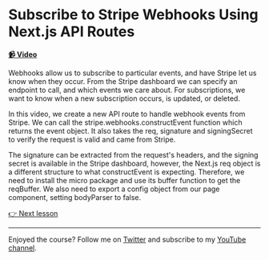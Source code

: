 # Subscribe to Stripe Webhooks Using Next.js API Routes

**[📹 Video](https://egghead.io/lessons/next-js-subscribe-to-stripe-webhooks-using-next-js-api-routes)**

Webhooks allow us to subscribe to particular events, and have Stripe let us know when they occur. From the Stripe dashboard we can specify an endpoint to call, and which events we care about. For subscriptions, we want to know when a new subscription occurs, is updated, or deleted.

In this video, we create a new API route to handle webhook events from Stripe. We can call the stripe.webhooks.constructEvent function which returns the event object. It also takes the req, signature and signingSecret to verify the request is valid and came from Stripe.

The signature can be extracted from the request's headers, and the signing secret is available in the Stripe dashboard, however, the Next.js req object is a different structure to what constructEvent is expecting. Therefore, we need to install the micro package and use its buffer function to get the reqBuffer. We also need to export a config object from our page component, setting bodyParser to false.

[👉 Next lesson](/22-use-the-supabase-service-key-to-bypass-row-level-security)

---

Enjoyed the course? Follow me on [Twitter](https://twitter.com/_dijonmusters) and subscribe to my [YouTube channel](https://www.youtube.com/channel/UCPitAIwktfCfcMR4kDWebDQ).
